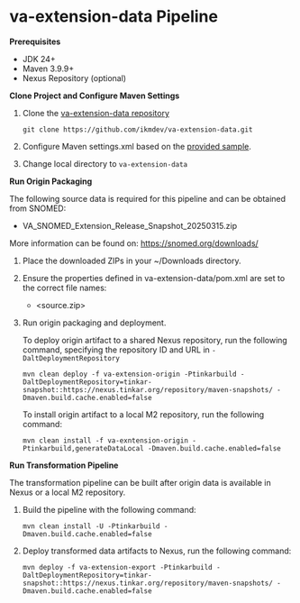 # va-extension-data Pipeline

**Prerequisites**

* JDK 24+
* Maven 3.9.9+
* Nexus Repository (optional)

**Clone Project and Configure Maven Settings**

1. Clone the [va-extension-data repository](https://github.com/ikmdev/va-extension-data)

   ```
   git clone https://github.com/ikmdev/va-extension-data.git
   ```

2. Configure Maven settings.xml based on the [provided sample](https://ikmdev.atlassian.net/wiki/spaces/IKDT/pages/1036648449/Centralized+Documentation+for+Maven+Settings+File+Configuration).

3. Change local directory to `va-extension-data`

**Run Origin Packaging**

The following source data is required for this pipeline and can be obtained from SNOMED:

* VA_SNOMED_Extension_Release_Snapshot_20250315.zip

More information can be found on: https://snomed.org/downloads/

1. Place the downloaded ZIPs in your ~/Downloads directory.

2. Ensure the properties defined in va-extension-data/pom.xml are set to the correct file names:
   - <source.zip>

3. Run origin packaging and deployment.

   To deploy origin artifact to a shared Nexus repository, run the following command, specifying the repository ID and URL in `-DaltDeploymentRepository`
   ```
   mvn clean deploy -f va-extension-origin -Ptinkarbuild -DaltDeploymentRepository=tinkar-snapshot::https://nexus.tinkar.org/repository/maven-snapshots/ -Dmaven.build.cache.enabled=false
   ```

   To install origin artifact to a local M2 repository, run the following command:
   ```
   mvn clean install -f va-exntension-origin -Ptinkarbuild,generateDataLocal -Dmaven.build.cache.enabled=false
   ```

**Run Transformation Pipeline**

The transformation pipeline can be built after origin data is available in Nexus or a local M2 repository.

1. Build the pipeline with the following command:
   ```
   mvn clean install -U -Ptinkarbuild -Dmaven.build.cache.enabled=false
   ```

2. Deploy transformed data artifacts to Nexus, run the following command:
   ```
   mvn deploy -f va-extension-export -Ptinkarbuild -DaltDeploymentRepository=tinkar-snapshot::https://nexus.tinkar.org/repository/maven-snapshots/ -Dmaven.build.cache.enabled=false
   ```
   
